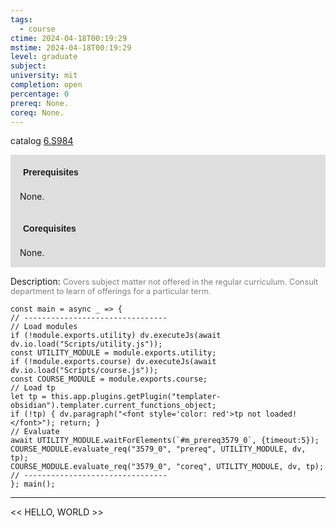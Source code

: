 ```yaml
---
tags:
  - course
ctime: 2024-04-18T00:19:29
mstime: 2024-04-18T00:19:29
level: graduate
subject: 
university: mit
completion: open
percentage: 0
prereq: None.
coreq: None.
---
```


catalog [6.S984](http://student.mit.edu/catalog/m6e.html#6.S984)

<span style="display: block; padding: 15px; background-color: rgb(100, 100, 100, 0.2);"><font id="m_prereq3579_0" style="display: block; font-family: Arial, sans-serif; font-weight: bold; padding: 5px">Prerequisites</font><br><span id="prereq3579_0">None.</span></span>
<span style="display: block; padding: 15px; background-color: rgb(100, 100, 100, 0.2);"><font id="m_coreq3579_0" style="display: block; font-family: Arial, sans-serif; font-weight: bold; padding: 5px">Corequisites</font><br><span id="coreq3579_0">None.</span></span>

<font style="">Description:</font>
<font style="color: grey; font-size: 0.8rem;">Covers subject matter not offered in the regular curriculum. Consult department to learn of offerings for a particular term.</font>

```dataviewjs
const main = async _ => {
// --------------------------------
// Load modules
if (!module.exports.utility) dv.executeJs(await dv.io.load("Scripts/utility.js"));
const UTILITY_MODULE = module.exports.utility;
if (!module.exports.course) dv.executeJs(await dv.io.load("Scripts/course.js"));
const COURSE_MODULE = module.exports.course;
// Load tp
let tp = this.app.plugins.getPlugin("templater-obsidian").templater.current_functions_object;
if (!tp) { dv.paragraph("<font style='color: red'>tp not loaded!</font>"); return; }
// Evaluate
await UTILITY_MODULE.waitForElements(`#m_prereq3579_0`, {timeout:5});
COURSE_MODULE.evaluate_req("3579_0", "prereq", UTILITY_MODULE, dv, tp);
COURSE_MODULE.evaluate_req("3579_0", "coreq", UTILITY_MODULE, dv, tp);
// --------------------------------
}; main();
```

---

<< HELLO, WORLD >>
